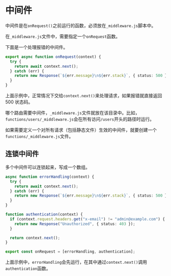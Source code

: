 # 中间件

中间件是在`onRequest()`之前运行的函数，必须放在`_middleware.js`脚本中。

在`_middleware.js`文件中，需要指定一个`onRequest`函数。 

下面是一个处理报错的中间件。

```typescript
export async function onRequest(context) {
  try {
    return await context.next();
  } catch (err) {
    return new Response(`${err.message}\n${err.stack}`, { status: 500 });
  }
}
```

上面示例中，正常情况下交给`context.next()`来处理请求，如果报错就直接返回 500 状态码。

哪个路由需要中间件，`_middleware.js`文件就放在该目录中。比如，`functions/users/_middleware.js`会在所有访问`/users`开头的路径时运行。

如果需要定义一个对所有请求（包括静态文件）生效的中间件，就要创建一个`functions/_middleware.js`文件。

## 连锁中间件

多个中间件可以连锁起来，写成一个数组。

```typescript
async function errorHandling(context) {
  try {
    return await context.next();
  } catch (err) {
    return new Response(`${err.message}\n${err.stack}`, { status: 500 });
  }
}

function authentication(context) {
  if (context.request.headers.get("x-email") != "admin@example.com") {
    return new Response("Unauthorized", { status: 403 });
  }

  return context.next();
}

export const onRequest = [errorHandling, authentication];
```

上面示例中，`errorHandling`会先运行，在其中通过`context.next()`调用`authentication`函数。
